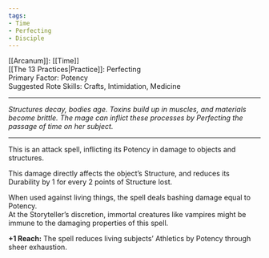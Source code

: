```yaml
---
tags:
- Time
- Perfecting
- Disciple
---
```


[[Arcanum]]: [[Time]]\
[[The 13 Practices|Practice]]: Perfecting\
Primary Factor: Potency\
Suggested Rote Skills: Crafts, Intimidation, Medicine

---

_Structures decay, bodies age. Toxins build up in muscles, and materials become brittle. The mage can inflict these processes by Perfecting the passage of time on her subject._

---

This is an attack spell, inflicting its Potency in damage to objects and structures.

This damage directly affects the object’s Structure, and reduces its Durability by 1 for every 2 points of Structure lost.

When used against living things, the spell deals bashing damage equal to Potency.\
At the Storyteller’s discretion, immortal creatures like vampires might be immune to the damaging properties of this spell.

**+1 Reach:** The spell reduces living subjects’ Athletics by Potency through sheer exhaustion.